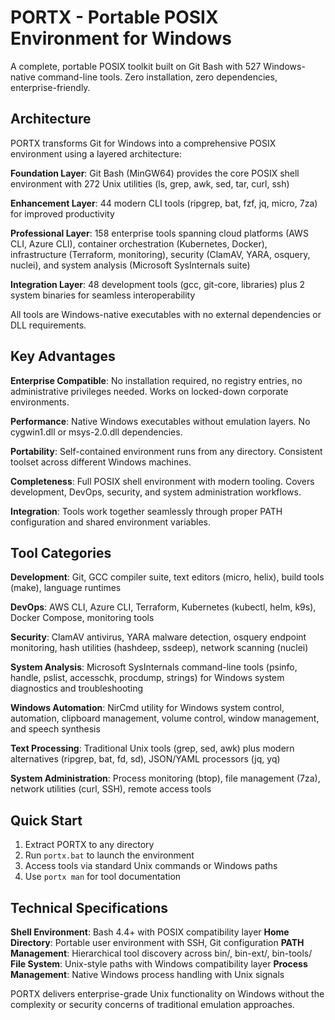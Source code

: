 # PORTX - Portable POSIX Environment for Windows

A complete, portable POSIX toolkit built on Git Bash with 527 Windows-native command-line tools. Zero installation, zero dependencies, enterprise-friendly.

## Architecture

PORTX transforms Git for Windows into a comprehensive POSIX environment using a layered architecture:

**Foundation Layer**: Git Bash (MinGW64) provides the core POSIX shell environment with 272 Unix utilities (ls, grep, awk, sed, tar, curl, ssh)

**Enhancement Layer**: 44 modern CLI tools (ripgrep, bat, fzf, jq, micro, 7za) for improved productivity

**Professional Layer**: 158 enterprise tools spanning cloud platforms (AWS CLI, Azure CLI), container orchestration (Kubernetes, Docker), infrastructure (Terraform, monitoring), security (ClamAV, YARA, osquery, nuclei), and system analysis (Microsoft SysInternals suite)

**Integration Layer**: 48 development tools (gcc, git-core, libraries) plus 2 system binaries for seamless interoperability

All tools are Windows-native executables with no external dependencies or DLL requirements.

## Key Advantages

**Enterprise Compatible**: No installation required, no registry entries, no administrative privileges needed. Works on locked-down corporate environments.

**Performance**: Native Windows executables without emulation layers. No cygwin1.dll or msys-2.0.dll dependencies.

**Portability**: Self-contained environment runs from any directory. Consistent toolset across different Windows machines.

**Completeness**: Full POSIX shell environment with modern tooling. Covers development, DevOps, security, and system administration workflows.

**Integration**: Tools work together seamlessly through proper PATH configuration and shared environment variables.

## Tool Categories

**Development**: Git, GCC compiler suite, text editors (micro, helix), build tools (make), language runtimes

**DevOps**: AWS CLI, Azure CLI, Terraform, Kubernetes (kubectl, helm, k9s), Docker Compose, monitoring tools

**Security**: ClamAV antivirus, YARA malware detection, osquery endpoint monitoring, hash utilities (hashdeep, ssdeep), network scanning (nuclei)

**System Analysis**: Microsoft SysInternals command-line tools (psinfo, handle, pslist, accesschk, procdump, strings) for Windows system diagnostics and troubleshooting

**Windows Automation**: NirCmd utility for Windows system control, automation, clipboard management, volume control, window management, and speech synthesis

**Text Processing**: Traditional Unix tools (grep, sed, awk) plus modern alternatives (ripgrep, bat, fd, sd), JSON/YAML processors (jq, yq)

**System Administration**: Process monitoring (btop), file management (7za), network utilities (curl, SSH), remote access tools

## Quick Start

1. Extract PORTX to any directory
2. Run `portx.bat` to launch the environment
3. Access tools via standard Unix commands or Windows paths
4. Use `portx man` for tool documentation

## Technical Specifications

**Shell Environment**: Bash 4.4+ with POSIX compatibility layer
**Home Directory**: Portable user environment with SSH, Git configuration
**PATH Management**: Hierarchical tool discovery across bin/, bin-ext/, bin-tools/
**File System**: Unix-style paths with Windows compatibility layer
**Process Management**: Native Windows process handling with Unix signals

PORTX delivers enterprise-grade Unix functionality on Windows without the complexity or security concerns of traditional emulation approaches.